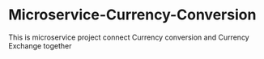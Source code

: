 # Microservice-Currency-Conversion
This is microservice project connect Currency conversion and Currency Exchange together
